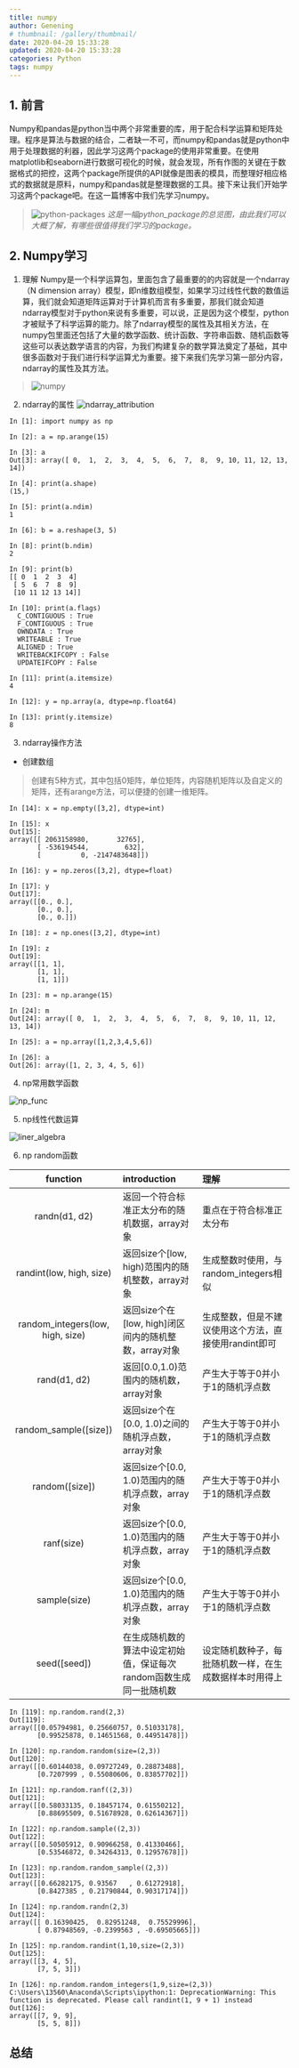 ```yaml
---
title: numpy
author: Genening
# thumbnail: /gallery/thumbnail/
date: 2020-04-20 15:33:28
updated: 2020-04-20 15:33:28
categories: Python
tags: numpy
---
```


## 1. 前言
Numpy和pandas是python当中两个非常重要的库，用于配合科学运算和矩阵处理。程序是算法与数据的结合，二者缺一不可，而numpy和pandas就是python中用于处理数据的利器，因此学习这两个package的使用非常重要。在使用matplotlib和seaborn进行数据可视化的时候，就会发现，所有作图的关键在于数据格式的把控，这两个package所提供的API就像是图表的模具，而整理好相应格式的数据就是原料，numpy和pandas就是整理数据的工具。接下来让我们开始学习这两个package吧。在这一篇博客中我们先学习numpy。

>![python-packages](numpy/python_packages.png)
*这是一幅python_package的总览图，由此我们可以大概了解，有哪些很值得我们学习的package。*
<!--more-->
## 2. Numpy学习
1. 理解
Numpy是一个科学运算包，里面包含了最重要的的内容就是一个ndarray（N dimension array）模型，即n维数组模型，如果学习过线性代数的数值运算，我们就会知道矩阵运算对于计算机而言有多重要，那我们就会知道ndarray模型对于python来说有多重要，可以说，正是因为这个模型，python才被赋予了科学运算的能力。除了ndarray模型的属性及其相关方法，在numpy包里面还包括了大量的数学函数、统计函数、字符串函数、随机函数等这些可以表达数学语言的内容，为我们构建复杂的数学算法奠定了基础，其中很多函数对于我们进行科学运算尤为重要。接下来我们先学习第一部分内容，ndarray的属性及其方法。
>![numpy](numpy/numpy.png)

2. ndarray的属性
![ndarray_attribution](numpy/ndarray_attribution.png)
```
In [1]: import numpy as np

In [2]: a = np.arange(15)

In [3]: a
Out[3]: array([ 0,  1,  2,  3,  4,  5,  6,  7,  8,  9, 10, 11, 12, 13, 14])

In [4]: print(a.shape)
(15,)

In [5]: print(a.ndim)
1

In [6]: b = a.reshape(3, 5)

In [8]: print(b.ndim)
2

In [9]: print(b)
[[ 0  1  2  3  4]
 [ 5  6  7  8  9]
 [10 11 12 13 14]]

In [10]: print(a.flags)
  C_CONTIGUOUS : True
  F_CONTIGUOUS : True
  OWNDATA : True
  WRITEABLE : True
  ALIGNED : True
  WRITEBACKIFCOPY : False
  UPDATEIFCOPY : False

In [11]: print(a.itemsize)
4

In [12]: y = np.array(a, dtype=np.float64)

In [13]: print(y.itemsize)
8
```
3. ndarray操作方法

* 创建数组
>创建有5种方式，其中包括0矩阵，单位矩阵，内容随机矩阵以及自定义的矩阵，还有arange方法，可以便捷的创建一维矩阵。
```
In [14]: x = np.empty([3,2], dtype=int)

In [15]: x
Out[15]:
array([[ 2063158980,       32765],
       [ -536194544,         632],
       [          0, -2147483648]])

In [16]: y = np.zeros([3,2], dtype=float)

In [17]: y
Out[17]:
array([[0., 0.],
       [0., 0.],
       [0., 0.]])

In [18]: z = np.ones([3,2], dtype=int)

In [19]: z
Out[19]:
array([[1, 1],
       [1, 1],
       [1, 1]])

In [23]: m = np.arange(15)

In [24]: m
Out[24]: array([ 0,  1,  2,  3,  4,  5,  6,  7,  8,  9, 10, 11, 12, 13, 14])

In [25]: a = np.array([1,2,3,4,5,6])

In [26]: a
Out[26]: array([1, 2, 3, 4, 5, 6])
```

4. np常用数学函数

![np_func](numpy/np_func.png)

5. np线性代数运算

![liner_algebra](numpy/liner_algebra.png)

6. np random函数

|function|introduction|理解|
|:----:|:----|:----|
|randn(d1, d2)|返回一个符合标准正太分布的随机数据，array对象|重点在于符合标准正太分布|
|randint(low, high, size)|返回size个[low, high)范围内的随机整数，array对象|生成整数时使用，与random_integers相似|
|random_integers(low, high, size)|返回size个在[low, high]闭区间内的随机整数，array对象|生成整数，但是不建议使用这个方法，直接使用randint即可|
|rand(d1, d2)|返回[0.0,1.0)范围内的随机数，array对象|产生大于等于0并小于1的随机浮点数|
|random_sample([size])|返回size个在[0.0, 1.0)之间的随机浮点数，array对象|产生大于等于0并小于1的随机浮点数|
|random([size])|返回size个[0.0, 1.0)范围内的随机浮点数，array对象|产生大于等于0并小于1的随机浮点数|
|ranf(size)|返回size个[0.0, 1.0)范围内的随机浮点数，array对象|产生大于等于0并小于1的随机浮点数|
|sample(size)|返回size个[0.0, 1.0)范围内的随机浮点数，array对象|产生大于等于0并小于1的随机浮点数|
|seed([seed])|在生成随机数的算法中设定初始值，保证每次random函数生成同一批随机数|设定随机数种子，每批随机数一样，在生成数据样本时用得上|

```
In [119]: np.random.rand(2,3)
Out[119]:
array([[0.05794981, 0.25660757, 0.51033178],
       [0.99525878, 0.14651568, 0.44951478]])

In [120]: np.random.random(size=(2,3))
Out[120]:
array([[0.60144038, 0.09727249, 0.28873488],
       [0.7207999 , 0.55080606, 0.83857702]])

In [121]: np.random.ranf((2,3))
Out[121]:
array([[0.58033135, 0.18457174, 0.61550212],
       [0.88695509, 0.51678928, 0.62614367]])

In [122]: np.random.sample((2,3))
Out[122]:
array([[0.50505912, 0.90966258, 0.41330466],
       [0.53546872, 0.34264313, 0.12957678]])

In [123]: np.random.random_sample((2,3))
Out[123]:
array([[0.66282175, 0.93567   , 0.61272918],
       [0.8427385 , 0.21790844, 0.90317174]])

In [124]: np.random.randn(2,3)
Out[124]:
array([[ 0.16390425,  0.82951248,  0.75529996],
       [ 0.87948569, -0.2399563 , -0.69505665]])

In [125]: np.random.randint(1,10,size=(2,3))
Out[125]:
array([[3, 4, 5],
       [7, 5, 3]])

In [126]: np.random.random_integers(1,9,size=(2,3))
C:\Users\13560\Anaconda\Scripts\ipython:1: DeprecationWarning: This function is deprecated. Please call randint(1, 9 + 1) instead
Out[126]:
array([[7, 9, 9],
       [5, 5, 8]])
```

## 总结
